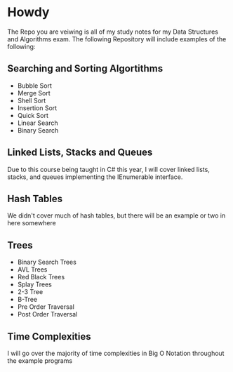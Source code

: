 # Howdy

The Repo you are veiwing is all of my study notes for my Data Structures and Algorithms exam.
The following Repository will include examples of the following:

## Searching and Sorting Algortithms

- Bubble Sort
- Merge Sort
- Shell Sort
- Insertion Sort
- Quick Sort
- Linear Search
- Binary Search

## Linked Lists, Stacks and Queues

Due to this course being taught in C# this year, I will cover linked lists, stacks, and queues implementing the IEnumerable interface.

## Hash Tables

We didn't cover much of hash tables, but there will be an example or two in here somewhere

## Trees

- Binary Search Trees
- AVL Trees
- Red Black Trees
- Splay Trees
- 2-3 Tree
- B-Tree
- Pre Order Traversal
- Post Order Traversal

## Time Complexities

I will go over the majority of time complexities in Big O Notation throughout the example programs
